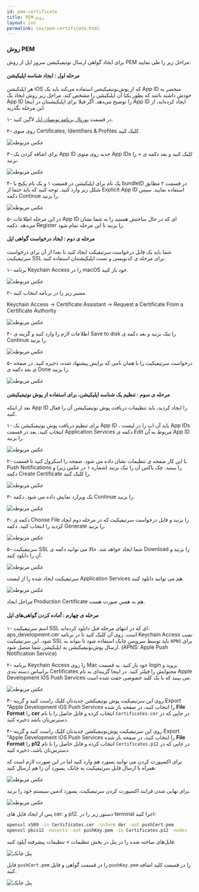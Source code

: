 ```yaml
---
id: pem-certificate
title: PEM روش 
layout: ios
permalink: ios/pem-certificate.html
---
```


### روش PEM

برای ایجاد گواهی ارسال نوتیفیکیشن سرور اپل از روش PEM مراحل زیر را طی نمایید:

#### مرحله اول : ایجاد شناسه اپلیکیشن

هر اپلیکیشن iOS که از پوش‌نوتیفیکیشن استفاده می‌کند باید یک App ID منحصر به خودش داشته باشد که بطور یکتا آن اپلیکیشن را مشخص کند. مراحل زیر روش ایجاد یک App ID را توضیح می‌دهد. اگر قبلا برای اپلیکیشنتان در اینجا App ID ایجاد کرده‌اید، از این مرحله بگذرید.

۱- در قسمت [پورتال برنامه نویسان اپل](https://idmsa.apple.com/IDMSWebAuth/login?appIdKey=891bd3417a7776362562d2197f89480a8547b108fd934911bcbea0110d07f757&path=%2Faccount%2F&rv=1)   لاگین کنید.

۲- روی منوی Certificates, Identifiers & Profiles کلیک کنید.

![عکس مربوطه](http://uupload.ir/files/kbty_01-selecting-the-module.jpg)

۳- برای اضافه کردن یک App ID جدید روی منوی App IDs کلیک کنید و بعد دکمه ی + را بزنید.

![عکس مربوطه](http://uupload.ir/files/loyg_02-create-appid.png)

۴- یک نام برای اپلیکیشن در قسمت ۱ و یک نام پکیج یا bundleID در قسمت ۲ مطابق شکل زیر وارد کنید. توجه کنید که باید حتما از Explicit App ID استفاده نمایید. سپس دکمه  Continue را بزنید.

![عکس مربوطه](http://uupload.ir/files/ygkr_03-inputing-bundleid.png)

۵- در این مرحله اطلاعات App ID ای که در حال ساختش هستید را به شما نشان می‌دهد. دکمه Register را بزنید تا این مرحله تمام شود.

#### مرحله ی دوم : ایجاد درخواست گواهی اپل 

شما باید یک فایل درخواست سرتیفیکت ایجاد کنید تا بعدا از آن برای درخواست سرتیفیکیت SSL برای مرحله ی کدنویسی و تست اپلیکیشنتان استفاده کنید.

۱- برنامه Keychain Access را در macOS خود باز کنید.

![عکس مربوطه](http://uupload.ir/files/eod_04-keychainaccess.png)

۲- مسیر زیر را در برنامه انتخاب کنید.

Keychain Access -> Certificate Assistant -> Request a Certificate From a Certificate Authority

![عکس مربوطه](http://uupload.ir/files/ioy9_05-request-sert.png)

۴- اطلاعات لازم را وارد کنید و گزینه ی Save to disk را تیک بزنید و بعد دکمه ی Continue را بزنید.

![عکس مربوطه](http://uupload.ir/files/73ud_06-savesertdesktop.png)

۵- درخواست سرتیفیکیت را با همان نامی که برایش پیشنهاد شده، ذخیره کنید. در صفحه ی بعد دکمه ی Done را بزنید.

![عکس مربوطه](http://uupload.ir/files/73ud_06-savesertdesktop.png)

#### مرحله ی سوم : تنظیم یک شناسه اپلیکیشن، برای استفاده از پوش نوتیفیکیشن

بعد از اینکه App ID را ایجاد کردید، باید تنظیمات دریافت پوش نوتیفیکیشن آن را فعال کنید.

۱- برای تنظیم دریافت پوش نوتیفیکیشن یک App ID ، باید آن اپ را در لیست App IDs انتخاب کنید. بعد در قسمت Application Services دکمه ی Edit مربوط به آن App ID را بزنید.

![عکس مربوطه](http://uupload.ir/files/rcb_08-app-settings.png)

۲- با این کار صفحه ی تنظیمات نشان داده می شود. صفحه را اسکرول کنید تا قسمت Push Notifications را ببینید. چک باکس آن را تیک بزنید (شماره ۱ در عکس زیر) و دکمه Create Certificate را کلیک کنید.

![عکس مربوطه](http://uupload.ir/files/74e7_09-pushnotificationsettings.png)

۳- یک ویزارد نمایش داده می شود. دکمه  Continue را بزنید.

![عکس مربوطه](http://uupload.ir/files/i1mu_10-csr.png)

۴- دکمه ی Choose File را بزنید و فایل درخواست سرتیفیکیت که در مرحله دوم ایجاد کردید را انتخاب کنید. دکمه Generate را بزنید.

![عکس مربوطه](http://uupload.ir/files/axjs_11-generation-certificate.png)

۵- سرتیفیکیت SSL شما ایجاد خواهد شد. حالا می توانید دکمه ی Download را بزنید و آن را دانلود کنید.

![عکس مربوطه](http://uupload.ir/files/786h_12-certificate-is-ready.png)

سرتیفیکیت ایجاد شده را از لیست Application Services هم می توانید دانلود کنید.

![عکس مربوطه](http://uupload.ir/files/qwrm_13-downloadcert.png)

مراحل ایجاد Production Certificate هم به همین صورت هست.

#### مرحله ی چهارم : آماده کردن گواهی‌های اپل 

۱- اسم سرتیفیکیت SSL ای که در انتهای مرحله قبل دانلود کرده‌اید، aps_development.cer است. روی آن کلیک کنید تا در برنامه  Keychain Access نصب شود. این سرتیفیکیت SSL باید توسط سرویس چابک استفاده شود تا بتواند به `APNS` برای ارسال پو‌ش‌نوتیفیکیشن به اپلیکیشن شما متصل شود. (APNS: Apple Push Notification Service)

۲- برنامه  Keychain Access را روی Mac خود باز کنید. به قسمت login بروید و براساس دسته بندی Certificates محتوایش را فیلتر کنید. در اینجا گزینه‌ای به نام Apple Development iOS Push Services می بینید که با یک کلید خصوصی جفت شده است.

![عکس مربوطه](https://raw.githubusercontent.com/chabokpush/chabok-assets/master/chabok-docs/ios/certificates.png)

۳- روی این سرتیفیکیت پوش نوتیفیکشن جدیدتان کلیک راست کنید و  گزینه Export "Apple Development iOS Push Services را انتخاب کنید، در صفحه باز شده **File Format** را **cer** انتخاب کرده و فایل حاصل را با نام `Certificates.cer` در جایی که در دسترس‌تان باشد ذخیره کنید.

۴- روی این سرتیفیکیت پوش‌نوتیفیکشن جدیدتان کلیک راست کنید و گزینه Export "Apple Development iOS Push Services را انتخاب کنید،‌ در صفحه باز شده **File Format** را **p12** انتخاب کرده و  فایل حاصل را با نام `Certificates.p12` در جایی که در دسترس‌تان باشد، ذخیره کنید.

برای اکسپورت کردن می توانید پسورد هم وارد کنید اما در این صورت لازم است که همراه با ارسال فایل سرتیفیکیت به چابک، پسورد آن را هم ارسال کنید.

![عکس مربوطه](http://uupload.ir/files/sxee_15-enter-the-password-for-exporting.png)

برای نهایی شدن فرایند اکسپورت کردن سرتیفیکیت، پسورد ادمین سیستم خود را بزنید.

![عکس مربوطه](http://uupload.ir/files/1pkl_16-file-enter-your-usual-admin-password.png)


پس از ایجاد فایل های cer. و p12. دستور زیر را در terminal اجرا کنید:

```bash
openssl x509 -in Certificates.cer -inform der -out pushCert.pem
openssl pkcs12 -nocerts -out pushKey.pem -in Certificates.p12 -nodes
```
فایل‌های ساخته شده را در پنل در بخش تنظیمات > تنظیمات پیشرفته آپلود کنید.

![پنل چابک](http://uupload.ir/files/ymdf_17-chabok-panel-setting.png)

فایل `pushCert.pem` را در قسمت گواهی و فایل `pushKey.pem` را در قسمت کلید اضافه کنید.

![پنل چابک](http://uupload.ir/files/l94t_certificateh.png)
